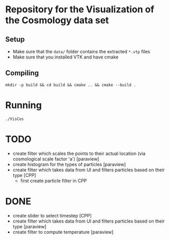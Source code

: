 
# Repository for the Visualization of the Cosmology data set


## Setup

* Make sure that the `data/` folder contains the extracted `*.vtp` files
* Make sure that you installed VTK and have cmake

## Compiling

```
mkdir -p build && cd build && cmake .. && cmake --build .
```

# Running

```
./VisCos
```

# TODO
 * create filter which scales the points to their actual location (via cosmological scale factor 'a') [paraview]
 * create histogram for the types of particles [paraview]
 * create filter which takes data from UI and filters particles based on their type [CPP]
    * first create particle filter in CPP
 
# DONE
 * create slider to select timestep [CPP]
 * create filter which takes data from UI and filters particles based on their type [paraview]
 * create filter to compute temperature [paraview]

